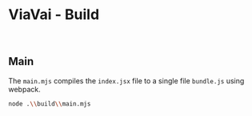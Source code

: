 # ViaVai - Build

<br />

## Main

The `main.mjs` compiles the `index.jsx` file to a single file `bundle.js` using webpack.

```bash
node .\\build\\main.mjs
```